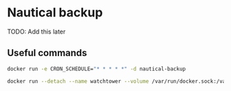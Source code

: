 
# Nautical backup
TODO: Add this later

## Useful commands

```bash
docker run -e CRON_SCHEDULE="* * * * *" -d nautical-backup
```

```bash
docker run --detach --name watchtower --volume /var/run/docker.sock:/var/run/docker.sock containrrr/watchtower
```